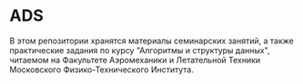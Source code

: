 # ADS
В этом репозитории хранятся материалы семинарских занятий, а также практические задания по курсу "Алгоритмы и структуры данных", читаемом на Факультете Аэромеханики и Летательной Техники Московского Физико-Технического Института.
